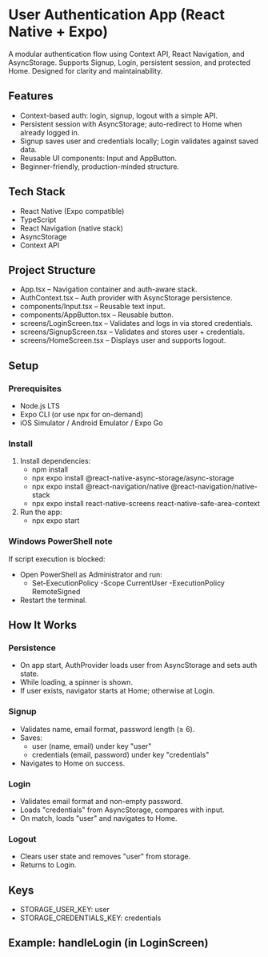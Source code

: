 # User Authentication App (React Native + Expo)

A modular authentication flow using Context API, React Navigation, and AsyncStorage. Supports Signup, Login, persistent session, and protected Home. Designed for clarity and maintainability.

## Features
- Context-based auth: login, signup, logout with a simple API.
- Persistent session with AsyncStorage; auto-redirect to Home when already logged in.
- Signup saves user and credentials locally; Login validates against saved data.
- Reusable UI components: Input and AppButton.
- Beginner-friendly, production-minded structure.

## Tech Stack
- React Native (Expo compatible)
- TypeScript
- React Navigation (native stack)
- AsyncStorage
- Context API

## Project Structure
- App.tsx – Navigation container and auth-aware stack.
- AuthContext.tsx – Auth provider with AsyncStorage persistence.
- components/Input.tsx – Reusable text input.
- components/AppButton.tsx – Reusable button.
- screens/LoginScreen.tsx – Validates and logs in via stored credentials.
- screens/SignupScreen.tsx – Validates and stores user + credentials.
- screens/HomeScreen.tsx – Displays user and supports logout.

## Setup

### Prerequisites
- Node.js LTS
- Expo CLI (or use npx for on-demand)
- iOS Simulator / Android Emulator / Expo Go

### Install
1. Install dependencies:
   - npm install
   - npx expo install @react-native-async-storage/async-storage
   - npx expo install @react-navigation/native @react-navigation/native-stack
   - npx expo install react-native-screens react-native-safe-area-context
2. Run the app:
   - npx expo start

### Windows PowerShell note
If script execution is blocked:
- Open PowerShell as Administrator and run:
  - Set-ExecutionPolicy -Scope CurrentUser -ExecutionPolicy RemoteSigned
- Restart the terminal.

## How It Works

### Persistence
- On app start, AuthProvider loads user from AsyncStorage and sets auth state.
- While loading, a spinner is shown.
- If user exists, navigator starts at Home; otherwise at Login.

### Signup
- Validates name, email format, password length (≥ 6).
- Saves:
  - user (name, email) under key "user"
  - credentials (email, password) under key "credentials"
- Navigates to Home on success.

### Login
- Validates email format and non-empty password.
- Loads "credentials" from AsyncStorage, compares with input.
- On match, loads "user" and navigates to Home.

### Logout
- Clears user state and removes "user" from storage.
- Returns to Login.

## Keys
- STORAGE_USER_KEY: user
- STORAGE_CREDENTIALS_KEY: credentials

## Example: handleLogin (in LoginScreen)
